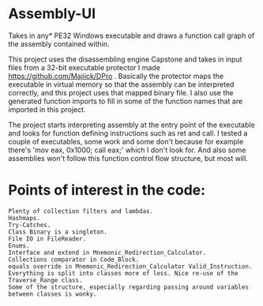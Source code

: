 # Assembly-UI

Takes in any* PE32 Windows executable and draws a function call graph of the assembly contained within.

This project uses the disassembling engine Capstone and takes in input files from a 32-bit executable protector I made https://github.com/Majiick/DPro .
Basically the protector maps the executable in virtual memory so that the assembly can be interpreted correctly, and this project uses that mapped binary file.
I also use the generated function imports to fill in some of the function names that are imported in this project.

The project starts interpreting assembly at the entry point of the executable and looks for function defining instructions such as ret and call.
I tested a couple of executables, some work and some don't because for example there's 'mov eax, 0x1000; call eax;' which I don't look for.
And also some assemblies won't follow this function control flow structure, but most will.

# Points of interest in the code:
	Plenty of collection filters and lambdas.
	Hashmaps.
	Try-Catches.
	Class Binary is a singleton.
	File IO in FileReader.
	Enums.
	Interface and extend in Mnemonic_Redirection_Calculator.
	Collections comparator in Code_Block.
	equals override in Mnemonic_Redirection_Calculator Valid_Instruction.
	Everything is split into classes more of less. Nice re-use of the Traverse_Range class.
	Some of the structure, especially regarding passing around variables between classes is wonky.
